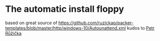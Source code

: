 # The automatic install floppy

based on great source of https://github.com/ruzickap/packer-templates/blob/master/http/windows-10/Autounattend.xml kudos to [Petr Růžička](https://github.com/ruzickap)

